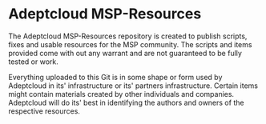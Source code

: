 # Adeptcloud MSP-Resources

The Adeptcloud MSP-Resources repository is created to publish scripts, fixes and usable resources for the MSP community. The scripts and items provided come with out any warrant and are not guaranteed to be fully tested or work.

Everything uploaded to this Git is in some shape or form used by Adeptcloud in its' infrastructure or its' partners infrastructure. Certain items might contain materials created by other individuals and companies. Adeptcloud will do its' best in identifying the authors and owners of the respective resources.
